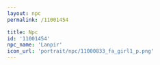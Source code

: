 ```yaml
---
layout: npc
permalink: /11001454

title: Npc
id: '11001454'
npc_name: 'Lanpir'
icon_url: 'portrait/npc/11000833_fa_girl1_p.png'
---
```

